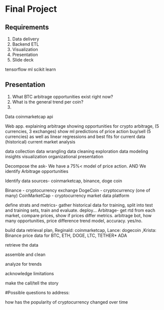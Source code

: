 # Final Project 

## Requirements

1. Data delivery
2. Backend ETL
3. Visualization
4. Presentation
5. Slide deck


tensorflow ml
scikit learn 

## Presentation

1. What BTC arbitrage opportunities exist right now? 
2. What is the general trend per coin?
3. 
Data coinmarketcap api

Web app.
explaining arbitrage
showing opportunities for crypto arbitrage, (5 currencies, 3 exchanges)
show ml predictions of price action buy/sell (5 currencies)
as well as linear regressions and best fits for current data (historical)
current market analysis
  

data collection
data wrangling
data cleaning
exploration
data modeling
insights
visualization
organizational presentation


Decompose the ask- We have a 75%< model of price action. AND We identify Arbitrage opportunities

Identify data sources- coinmarketcap, binance, doge coin

Binance - cryptocurrency exchange
DogeCoin - cryptocurrency (one of many)
CoinMarketCap - cryptocurrency market data platform



define strats and metrics- gather historical data for training, split into test and training sets, train and evaluate. deploy... Arbitrage- get rtd from each market, compare prices, show if prices differ
metrics. arbitrage bot, how many opportunities, price difference
trend model, accuracy. yes/no. 


build data retrieval plan, Reginald: coinmarketcap, Lance: dogecoin ,Krista: Binance
price data for BTC, ETH, DOGE, LTC, TETHER* ADA


retrieve the data

assemble and clean

analyze for trends

acknowledge limitations

make the call/tell the story

#Possible questions to address:

how has the popularity of cryptocurrency changed over time
